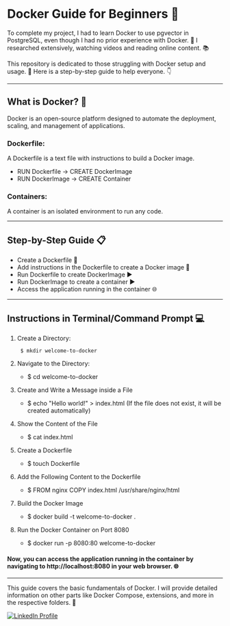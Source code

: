 # Docker Guide for Beginners 🐳

To complete my project, I had to learn Docker to use pgvector in PostgreSQL, even though I had no prior experience with Docker. 🚀 I researched extensively, watching videos and reading online content. 📚

This repository is dedicated to those struggling with Docker setup and usage. 🐳 Here is a step-by-step guide to help everyone. 👇
________________________________________________________________________________________________________________________________________________________________________

## What is Docker? 🤔
Docker is an open-source platform designed to automate the deployment, scaling, and management of applications.

### Dockerfile: 
A Dockerfile is a text file with instructions to build a Docker image.

* RUN Dockerfile → CREATE DockerImage
* RUN DockerImage → CREATE Container

### Containers: 
A container is an isolated environment to run any code.

________________________________________________________________________________________________________________________________________________________________________

## Step-by-Step Guide 📋

* Create a Dockerfile 📄
* Add instructions in the Dockerfile to create a Docker image 📝
* Run Dockerfile to create DockerImage ▶️
* Run DockerImage to create a container ▶️
* Access the application running in the container 🌐

________________________________________________________________________________________________________________________________________________________________________

## Instructions in Terminal/Command Prompt 💻

1. Create a Directory:
   ```
    $ mkdir welcome-to-docker
   ```

   
3. Navigate to the Directory:
   * $ cd welcome-to-docker

4. Create and Write a Message inside a File
   * $ echo "Hello world!" > index.html
(If the file does not exist, it will be created automatically)

5. Show the Content of the File
   * $ cat index.html

6. Create a Dockerfile
   * $ touch Dockerfile


7. Add the Following Content to the Dockerfile
   * $ FROM nginx
     COPY index.html /usr/share/nginx/html

8. Build the Docker Image
   * $ docker build -t welcome-to-docker .

9. Run the Docker Container on Port 8080
   * $ docker run -p 8080:80 welcome-to-docker

#### Now, you can access the application running in the container by navigating to http://localhost:8080 in your web browser. 🌐

________________________________________________________________________________________________________________________________________________________________________


This guide covers the basic fundamentals of Docker. I will provide detailed information on other parts like Docker Compose, extensions, and more in the respective folders. 📂





<a href="https://www.linkedin.com/in/mansi-more-0943/"> ![LinkedIn Profile](https://img.shields.io/badge/LinkedIn-0077B5?style=for-the-badge&logo=linkedin&logoColor=white) </a>




